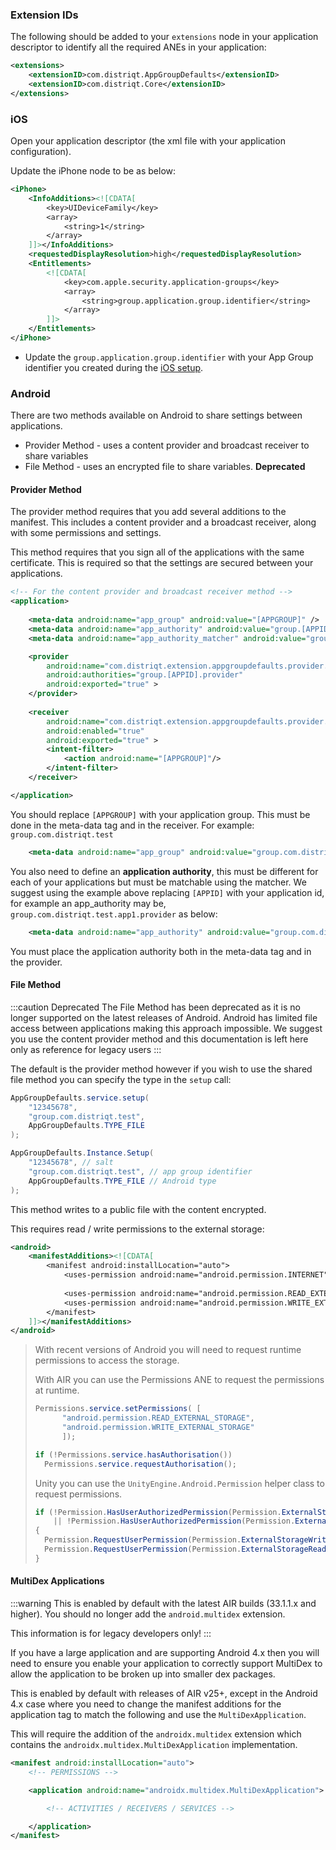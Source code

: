 

### Extension IDs

The following should be added to your `extensions` node in your application descriptor to identify all the required ANEs in your application:

```xml
<extensions>
	<extensionID>com.distriqt.AppGroupDefaults</extensionID>
	<extensionID>com.distriqt.Core</extensionID>
</extensions>
```





### iOS

Open your application descriptor (the xml file with your application configuration).

Update the iPhone node to be as below:

```xml
<iPhone>
	<InfoAdditions><![CDATA[
		<key>UIDeviceFamily</key>
		<array>
			<string>1</string>
		</array>
	]]></InfoAdditions>
	<requestedDisplayResolution>high</requestedDisplayResolution>
	<Entitlements>
		<![CDATA[
			<key>com.apple.security.application-groups</key>
			<array>
				<string>group.application.group.identifier</string>
			</array>
		]]>
	</Entitlements>
</iPhone>
```

- Update the `group.application.group.identifier` with your App Group identifier you created during the [iOS setup](ios).





### Android 

There are two methods available on Android to share settings between applications.

- Provider Method - uses a content provider and broadcast receiver to share variables
- File Method - uses an encrypted file to share variables.  **Deprecated**


#### Provider Method

The provider method requires that you add several additions to the manifest. This 
includes a content provider and a broadcast receiver, along with some permissions 
and settings.

This method requires that you sign all of the applications with the same certificate.
This is required so that the settings are secured between your applications.

```xml
<!-- For the content provider and broadcast receiver method -->
<application>
				
	<meta-data android:name="app_group" android:value="[APPGROUP]" />
	<meta-data android:name="app_authority" android:value="group.[APPID].provider" />
	<meta-data android:name="app_authority_matcher" android:value="group\\.(?:[a-z,1-9]{1,}\\.)*provider" />

	<provider
		android:name="com.distriqt.extension.appgroupdefaults.provider.SharedProvider"
		android:authorities="group.[APPID].provider"
		android:exported="true" >
	</provider>
		
	<receiver
		android:name="com.distriqt.extension.appgroupdefaults.provider.SharedContentChangedReceiver"
		android:enabled="true"
		android:exported="true" >
		<intent-filter>
			<action android:name="[APPGROUP]"/>
		</intent-filter>
	</receiver>

</application>
```


You should replace `[APPGROUP]` with your application group.
This must be done in the meta-data tag and in the receiver. 
For example: `group.com.distriqt.test`

```xml
	<meta-data android:name="app_group" android:value="group.com.distriqt.test" />
```


You also need to define an **application authority**, this must be different for
each of your applications but must be matchable using the matcher. We suggest using 
the example above replacing `[APPID]` with your application id, for example an app_authority 
may be, `group.com.distriqt.test.app1.provider` as below:

```xml
	<meta-data android:name="app_authority" android:value="group.com.distriqt.test.app1.provider" />
```

You must place the application authority both in the meta-data tag and in the provider.



#### File Method

:::caution Deprecated
The File Method has been deprecated as it is no longer supported on the latest releases of Android. 
Android has limited file access between applications making this approach impossible.
We suggest you use the content provider method and this documentation is left here only as 
reference for legacy users
::: 

The default is the provider method however if you wish to use the shared file method you 
can specify the type in the `setup` call:



```actionscript title="AIR"
AppGroupDefaults.service.setup( 
	"12345678", 
	"group.com.distriqt.test", 
	AppGroupDefaults.TYPE_FILE 
);
```

```csharp title="Unity"
AppGroupDefaults.Instance.Setup( 
	"12345678", // salt
	"group.com.distriqt.test", // app group identifier
	AppGroupDefaults.TYPE_FILE // Android type
);
```


This method writes to a public file with the content encrypted.

This requires read / write permissions to the external storage:

```xml
<android>
	<manifestAdditions><![CDATA[
		<manifest android:installLocation="auto">
			<uses-permission android:name="android.permission.INTERNET"/>
			
			<uses-permission android:name="android.permission.READ_EXTERNAL_STORAGE" />
			<uses-permission android:name="android.permission.WRITE_EXTERNAL_STORAGE" />
		</manifest>
	]]></manifestAdditions>
</android>
```

>
> With recent versions of Android you will need to request runtime permissions to access the storage.
>
> With AIR you can use the Permissions ANE to request the permissions at runtime.
>
> ```actionscript title="AIR"
> Permissions.service.setPermissions( [
> 		"android.permission.READ_EXTERNAL_STORAGE",
> 		"android.permission.WRITE_EXTERNAL_STORAGE"
> 		]);
> 
> if (!Permissions.service.hasAuthorisation())
> 	Permissions.service.requestAuthorisation();
> ```
>
>
> Unity you can use the  `UnityEngine.Android.Permission` helper class to request permissions.
> 
> ```csharp title="Unity"
> if (!Permission.HasUserAuthorizedPermission(Permission.ExternalStorageWrite) 
>     || !Permission.HasUserAuthorizedPermission(Permission.ExternalStorageRead))
> {
> 	Permission.RequestUserPermission(Permission.ExternalStorageWrite);
> 	Permission.RequestUserPermission(Permission.ExternalStorageRead);
> }
> ```
>



#### MultiDex Applications 

:::warning
This is enabled by default with the latest AIR builds (33.1.1.x and higher). You should no longer add the `android.multidex` extension. 

This information is for legacy developers only!
:::

If you have a large application and are supporting Android 4.x then you will need to ensure you enable your application to correctly support MultiDex to allow the application to be broken up into smaller dex packages.

This is enabled by default with releases of AIR v25+, except in the Android 4.x case where you need to change the manifest additions for the application tag to match the following and use the `MultiDexApplication`.


This will require the addition of the `androidx.multidex` extension which contains the `androidx.multidex.MultiDexApplication` implementation.

```xml
<manifest android:installLocation="auto">
	<!-- PERMISSIONS -->

	<application android:name="androidx.multidex.MultiDexApplication">

		<!-- ACTIVITIES / RECEIVERS / SERVICES -->

	</application>
</manifest>
```